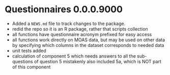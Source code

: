# Questionnaires 0.0.0.9000

* Added a `NEWS.md` file to track changes to the package.  
* redid the repo so it is an R package, rather that scripts collection  
* all functions have questionnaire acronym prefixed for easy access  
* all functions work directly on MOAS data, but may be used on other data by specifying which columns in the dataset corresponds to needed data  
* unit tests added  
* calculation of component 5 which needs answers to all the sub-questions of question 5 mistakenly also included 5a, which is NOT part of this component  
